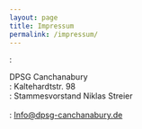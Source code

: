 ```yaml
---
layout: page
title: Impressum
permalink: /impressum/
---
```



: <p>DPSG Canchanabury<br>
: Kaltehardtstr. 98<br>
: Stammesvorstand Niklas Streier<br>  
: <a href="mailto:Info@dpsg-canchanabury.de">Info@dpsg-canchanabury.de</a></p>
